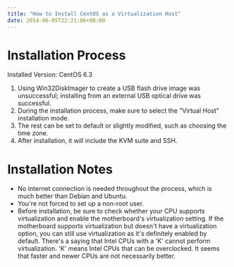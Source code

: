 ```yaml
---
title: "How to Install CentOS as a Virtualization Host"
date: 2014-06-05T22:21:06+08:00
---
```


# Installation Process

Installed Version: CentOS 6.3

1. Using Win32DiskImager to create a USB flash drive image was unsuccessful; installing from an external USB optical drive was successful.
2. During the installation process, make sure to select the "Virtual Host" installation mode.
3. The rest can be set to default or slightly modified, such as choosing the time zone.
4. After installation, it will include the KVM suite and SSH.

# Installation Notes

* No internet connection is needed throughout the process, which is much better than Debian and Ubuntu.
* You're not forced to set up a non-root user.
* Before installation, be sure to check whether your CPU supports virtualization and enable the motherboard's virtualization setting. If the motherboard supports virtualization but doesn't have a virtualization option, you can still use virtualization as it's definitely enabled by default. There's a saying that Intel CPUs with a 'K' cannot perform virtualization. 'K' means Intel CPUs that can be overclocked. It seems that faster and newer CPUs are not necessarily better.